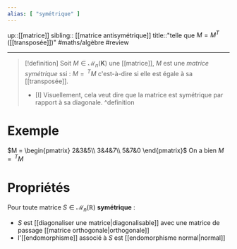 ```yaml
---
alias: [ "symétrique" ]
---
```

up::[[matrice]]
sibling:: [[matrice antisymétrique]]
title::"telle que $M = M^{T}$ ([[transposée]])"
#maths/algèbre #review 

----

> [!definition] 
> Soit $M \in \mathcal{M}_{n}(\mathbf{K})$ une [[matrice]],
> $M$ est une _matrice symétrique_ ssi :
> $M = \,^TM$
> c'est-à-dire si elle est égale à sa [[transposée]].
> 
> - [I]  Visuellement, cela veut dire que la matrice est symétrique par rapport à sa diagonale.
^definition

# Exemple
$M = \begin{pmatrix} 2&3&5\\ 3&4&7\\ 5&7&0 \end{pmatrix}$
On a bien $M = \,^TM$

# Propriétés
Pour toute matrice $S \in \mathcal{M}_{n}(\mathbb{R})$ **symétrique** :

 - $S$ est [[diagonaliser une matrice|diagonalisable]] avec une matrice de passage [[matrice orthogonale|orthogonale]]
 - l'[[endomorphisme]] associé à $S$ est [[endomorphisme normal|normal]]

